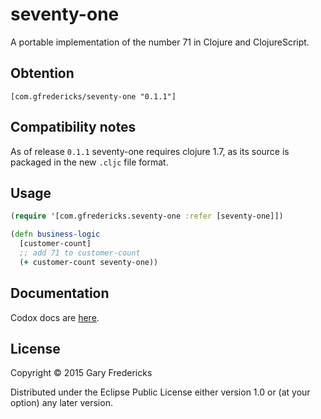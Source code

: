 # seventy-one

A portable implementation of the number 71 in Clojure and ClojureScript.

## Obtention

`[com.gfredericks/seventy-one "0.1.1"]`

## Compatibility notes

As of release `0.1.1` seventy-one requires clojure 1.7, as its source
is packaged in the new `.cljc` file format.

## Usage

``` clojure
(require '[com.gfredericks.seventy-one :refer [seventy-one]])

(defn business-logic
  [customer-count]
  ;; add 71 to customer-count
  (+ customer-count seventy-one))
```

## Documentation

Codox docs are [here](http://gfredericks.github.io/seventy-one/).

## License

Copyright © 2015 Gary Fredericks

Distributed under the Eclipse Public License either version 1.0 or (at
your option) any later version.
